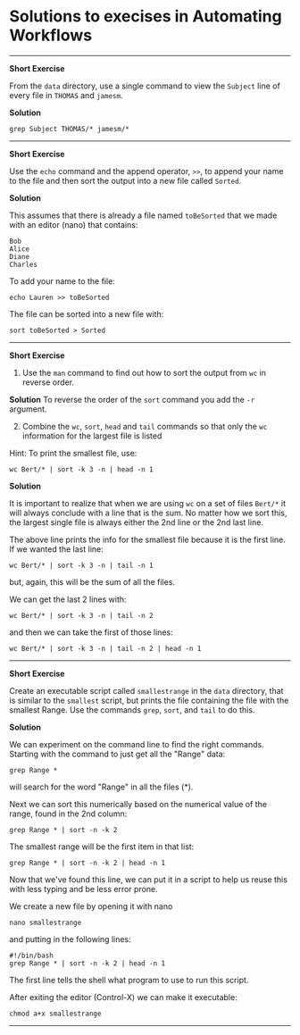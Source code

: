 # Solutions to execises in Automating Workflows

* * * *
**Short Exercise**

From the `data` directory, use a single command to view the `Subject` 
line of every file in `THOMAS` and `jamesm`.

**Solution**
```
grep Subject THOMAS/* jamesm/*
```

* * * *
**Short Exercise**

Use the `echo` command and the append operator, `>>`, to append your
name to the file and then sort the output into a new file called `Sorted`.

**Solution**

This assumes that there is already a file named `toBeSorted` that we
made with an editor (nano) that contains:

```
Bob
Alice
Diane
Charles
```

To add your name to the file:

```
echo Lauren >> toBeSorted
```

The file can be sorted into a new file with:

```
sort toBeSorted > Sorted
```

* * * *
**Short Exercise**

1. Use the `man` command to find out how to sort the output from `wc` in
reverse order.

**Solution**
To reverse the order of the `sort` command you add the `-r` argument.

2. Combine the `wc`, `sort`, `head` and `tail` commands so that only the
`wc` information for the largest file is listed

Hint: To print the smallest file, use:

    wc Bert/* | sort -k 3 -n | head -n 1

**Solution**

It is important to realize that when we are using `wc` on a set of files
`Bert/*` it will always conclude with a line that is the sum.  No
matter how we sort this, the largest single file is always either the
2nd line or the 2nd last line.

The above line prints the info for the smallest file because it is the
first line.  If we wanted the last line:

    wc Bert/* | sort -k 3 -n | tail -n 1

but, again, this will be the sum of all the files.

We can get the last 2 lines with:

    wc Bert/* | sort -k 3 -n | tail -n 2

and then we can take the first of those lines:

    wc Bert/* | sort -k 3 -n | tail -n 2 | head -n 1

* * * * 
**Short Exercise**

Create an executable script called `smallestrange` in the `data`
directory, that is similar to the `smallest` script, but prints the
file containing the file with the smallest Range. Use the commands
`grep`, `sort`, and `tail` to do this.

**Solution**

We can experiment on the command line to find the right commands.
Starting with the command to just get all the "Range" data:

    grep Range *

will search for the word "Range" in all the files (*).

Next we can sort this numerically based on the numerical value of the
range, found in the 2nd column:

    grep Range * | sort -n -k 2

The smallest range will be the first item in that list:

    grep Range * | sort -n -k 2 | head -n 1

Now that we've found this line, we can put it in a script to help us
reuse this with less typing and be less error prone.

We create a new file by opening it with nano

    nano smallestrange

and putting in the following lines:

    #!/bin/bash
    grep Range * | sort -n -k 2 | head -n 1

The first line tells the shell what program to use to run this script.

After exiting the editor (Control-X) we can make it executable:

    chmod a+x smallestrange

* * * * 
